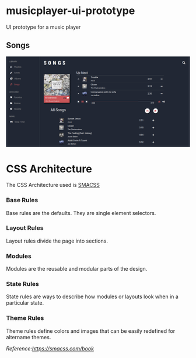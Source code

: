 # musicplayer-ui-prototype
UI prototype for a music player

## Songs
![screenshot](https://github.com/vague369/dark-electron-ui-prototypes/blob/master/screenshots/screenshot.png)

# CSS Architecture
The CSS Architecture used is [SMACSS][smacss]

### Base Rules
Base rules are the defaults. They are single element selectors.

### Layout Rules
Layout rules divide the page into sections.

### Modules
Modules are the reusable and modular parts of the design.

### State Rules
State rules are ways to describe how modules or layouts look when in a particular state.

### Theme Rules
Theme rules define colors and images that can be easily redefined for altername themes. 

_Reference:https://smacss.com/book_

[smacss]: https://smacss.com/book/
